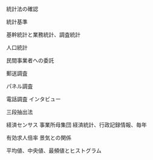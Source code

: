 統計法の確認

統計基準

基幹統計と業務統計、調査統計

人口統計

民間事業者への委託

郵送調査

パネル調査

電話調査
  インタビュー

三段抽出法

経済センサス
  事業所母集団
  経済統計、行政記録情報、毎年

有効求人倍率
  景気との関係

平均値、中央値、最頻値とヒストグラム